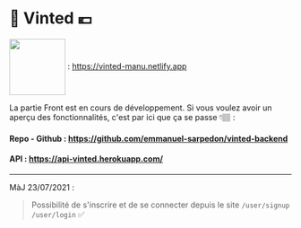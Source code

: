 # 👗 Vinted 💶

<img src="https://upload.wikimedia.org/wikipedia/commons/thumb/b/b8/Netlify_logo.svg/1280px-Netlify_logo.svg.png" width=100px style="vertical-align: middle"> : <https://vinted-manu.netlify.app>

La partie Front est en cours de développement. Si vous voulez avoir un aperçu des fonctionnalités, c'est par ici que ça se passe 👇🏽 :

#### Repo - Github : <https://github.com/emmanuel-sarpedon/vinted-backend>

#### API : <https://api-vinted.herokuapp.com/>

---

MàJ 23/07/2021 :

> Possibilité de s'inscrire et de se connecter depuis le site
> `/user/signup` `/user/login` ✅

